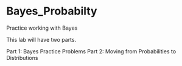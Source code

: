 # Bayes_Probabilty
Practice working with Bayes


This lab will have two parts.

Part 1: Bayes Practice Problems
Part 2: Moving from Probabilities to Distributions
